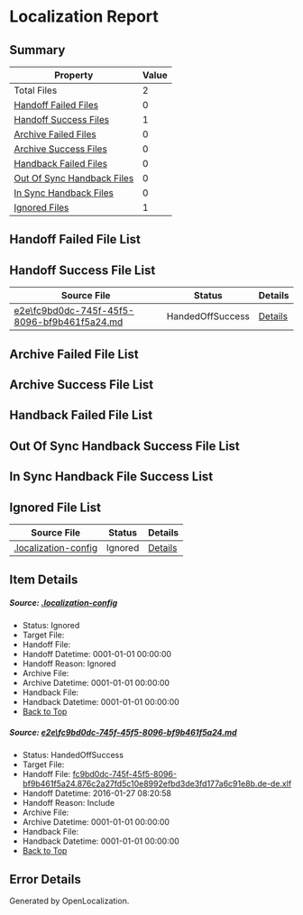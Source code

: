 # <a name='report-top'></a> Localization Report

## Summary
 Property | Value 
 -------- | ----- 
 Total Files | 2
[ Handoff Failed Files ](#handoff-failed-list)| 0
[ Handoff Success Files ](#handoff-success-list)| 1
[ Archive Failed Files ](#archive-failed-list)| 0
[ Archive Success Files ](#archive-success-list)| 0
[ Handback Failed Files ](#handback-failed-list)| 0
[ Out Of Sync Handback Files ](#outofsync-handback-success-list)| 0
[ In Sync Handback Files ](#insync-handback-success-list)| 0
[ Ignored Files ](#ignored-list)| 1

## <a name='handoff-failed-list'></a> Handoff Failed File List

## <a name='handoff-success-list'></a> Handoff Success File List
 Source File | Status | Details 
 ----------- | ------ | ------- 
 [e2e\fc9bd0dc-745f-45f5-8096-bf9b461f5a24.md](https://github.com/OpenLocalizationTest/oltest/blob/b379fa2c3c5a3117a553cdd1e50db37e45f18cc7/e2e/fc9bd0dc-745f-45f5-8096-bf9b461f5a24.md) | HandedOffSuccess | [Details](#365496fd4f943d8d2f41b1c070b9ec59874f2bf01)

## <a name='archive-failed-list'></a> Archive Failed File List

## <a name='archive-success-list'></a> Archive Success File List

## <a name='handback-failed-list'></a> Handback Failed File List

## <a name='outofsync-handback-success-list'></a> Out Of Sync Handback Success File List

## <a name='insync-handback-success-list'></a> In Sync Handback File Success List

## <a name='ignored-list'></a> Ignored File List
 Source File | Status | Details 
 ----------- | ------ | ------- 
 [.localization-config](https://github.com/OpenLocalizationTest/oltest/blob/b379fa2c3c5a3117a553cdd1e50db37e45f18cc7/.localization-config) | Ignored | [Details](#e4725be8631cbe979bbe0fa8b97cd75f1fd41d4d0)

## Item Details
##### <a name='e4725be8631cbe979bbe0fa8b97cd75f1fd41d4d0'></a> Source: [.localization-config](https://github.com/OpenLocalizationTest/oltest/blob/b379fa2c3c5a3117a553cdd1e50db37e45f18cc7/.localization-config)
* Status: Ignored
* Target File: 
* Handoff File: 
* Handoff Datetime: 0001-01-01 00:00:00
* Handoff Reason: Ignored
* Archive File: 
* Archive Datetime: 0001-01-01 00:00:00
* Handback File: 
* Handback Datetime: 0001-01-01 00:00:00
* [Back to Top](#report-top)

##### <a name='365496fd4f943d8d2f41b1c070b9ec59874f2bf01'></a> Source: [e2e\fc9bd0dc-745f-45f5-8096-bf9b461f5a24.md](https://github.com/OpenLocalizationTest/oltest/blob/b379fa2c3c5a3117a553cdd1e50db37e45f18cc7/e2e/fc9bd0dc-745f-45f5-8096-bf9b461f5a24.md)
* Status: HandedOffSuccess
* Target File: 
* Handoff File: [fc9bd0dc-745f-45f5-8096-bf9b461f5a24.876c2a27fd5c10e8992efbd3de3fd177a6c91e8b.de-de.xlf](https://github.com/OpenLocalizationTestOrg/olhandoff/blob/b52a4bca1167ecb9d3a1dbcbe91316b486835e51/ol-handoff/OpenLocalizationTestOrg/oltest.de-de/tianzh/fc9bd0dc-745f-45f5-8096-bf9b461f5a24.876c2a27fd5c10e8992efbd3de3fd177a6c91e8b.de-de.xlf)
* Handoff Datetime: 2016-01-27 08:20:58
* Handoff Reason: Include
* Archive File: 
* Archive Datetime: 0001-01-01 00:00:00
* Handback File: 
* Handback Datetime: 0001-01-01 00:00:00
* [Back to Top](#report-top)


## Error Details

Generated by OpenLocalization.

